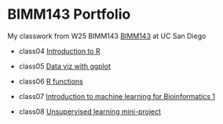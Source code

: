 # BIMM143 Portfolio

My classwork from W25 BIMM143 [BIMM143](https://bioboot.github.io/bimm143_W25/) at UC San Diego

- class04 [Introduction to R]()
  
- class05 [Data viz with ggplot](https://github.com/JosieOToole/bimm143_github/blob/main/class05/class05.pdf)

- class06 [R functions]()

- class07 [Introduction to machine learning for Bioinformatics 1]()

- class08 [Unsupervised learning mini-project]()
